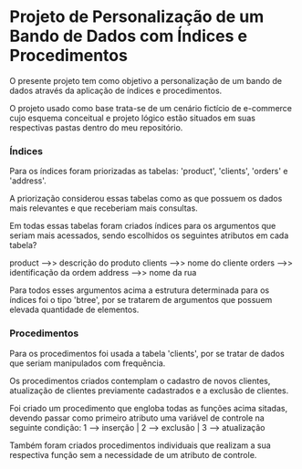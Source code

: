 # Projeto de Personalização de um Bando de Dados com Índices e Procedimentos

O presente projeto tem como objetivo a personalização de um bando de dados através da aplicação de índices e procedimentos.

O projeto usado como base trata-se de um cenário fictício de e-commerce cujo esquema conceitual e projeto lógico estão situados em suas respectivas pastas dentro do meu repositório.

### Índices

Para os índices foram priorizadas as tabelas: 'product', 'clients', 'orders' e 'address'.

A priorização considerou essas tabelas como as que possuem os dados mais relevantes e que receberiam mais consultas.

Em todas essas tabelas foram criados índices para os argumentos que seriam mais acessados, sendo escolhidos os seguintes atributos em cada tabela?

product -->> descrição do produto
clients -->> nome do cliente
orders  -->> identificação da ordem
address -->> nome da rua

Para todos esses argumentos acima a estrutura determinada para os índices foi o tipo 'btree', por se tratarem de argumentos que possuem elevada quantidade de elementos.


### Procedimentos

Para os procedimentos foi usada a tabela 'clients', por se tratar de dados que seriam manipulados com frequência.

Os procedimentos criados contemplam o cadastro de novos clientes, atualização de clientes previamente cadastrados e a exclusão de clientes.

Foi criado um procedimento que engloba todas as funções acima sitadas, devendo passar como primeiro atributo uma variável de controle na seguinte condição:
1 --> inserção | 2 --> exclusão | 3 --> atualização

Também foram criados procedimentos individuais que realizam a sua respectiva função sem a necessidade de um atributo de controle.
